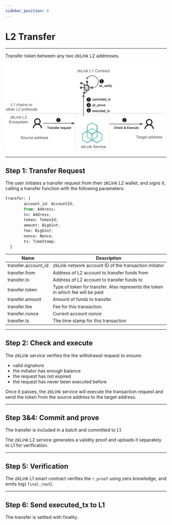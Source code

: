 ```yaml
---
sidebar_position: 6
---
```


# L2 Transfer

---
Transfer token between any two zkLink L2 addresses.

![Transfer Flow](../../static/img/flow-transfer.jpg)

---
## Step 1: Transfer Request

The user initiates a transfer request from their zkLink L2 wallet, and signs it, calling a transfer function with the following parameters:

```python
transfer: {
		account_id: AccountId;
		from: Address;
		to: Address;
		token: TokenId;
		amount: BigUint;
		fee: BigUint;
		nonce: Nonce;
		ts: TimeStamp;
  }
```

| Name | Description |
| --- | --- |
| transfer.account_id | zkLink network account ID of the transaction initiator |
| transfer.from | Address of L2 account to transfer funds from |
| transfer.to | Address of L2 account to transfer funds to |
| transfer.token | Type of token for transfer. Also represents the token in which fee will be paid |
| transfer.amount | Amount of funds to transfer. |
| transfer.fee | Fee for this transaction. |
| transfer.nonce | Current account nonce |
| transfer.ts | The time stamp for this transaction |

---
## Step 2: Check and execute

The zkLink service verifies the the withdrawal request to ensure:

- valid signature
- the initiator has enough balance
- the request has not expired
- the request has never been executed before

Once it passes, the zkLink service will execute the transaction request and send the token from the source address to the target address.

---
## Step 3&4: Commit and prove

The transfer is included in a batch and committed to L1.

The zkLink L2 service generates a validity proof and uploads it separately to L1 for verification.

---
## Step 5: Verification

The zkLink L1 smart contract verifies the `r_proof` using zero knowledge, and emits log( `final_root`).

---
## Step 6: Send executed_tx to L1

The transfer is settled with finality.
